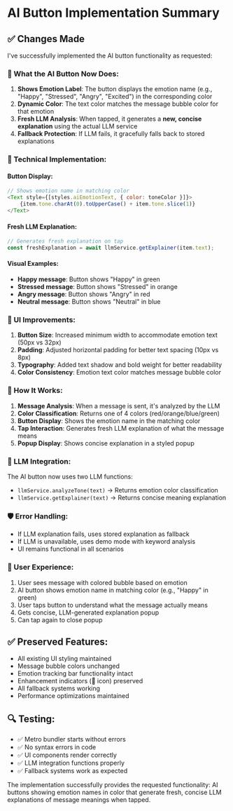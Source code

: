 # AI Button Implementation Summary

## ✅ Changes Made

I've successfully implemented the AI button functionality as requested:

### 🎯 What the AI Button Now Does:

1. **Shows Emotion Label**: The button displays the emotion name (e.g., "Happy", "Stressed", "Angry", "Excited") in the corresponding color
2. **Dynamic Color**: The text color matches the message bubble color for that emotion
3. **Fresh LLM Analysis**: When tapped, it generates a **new, concise explanation** using the actual LLM service
4. **Fallback Protection**: If LLM fails, it gracefully falls back to stored explanations

### 🔧 Technical Implementation:

#### Button Display:
```javascript
// Shows emotion name in matching color
<Text style={[styles.aiEmotionText, { color: toneColor }]}>
    {item.tone.charAt(0).toUpperCase() + item.tone.slice(1)}
</Text>
```

#### Fresh LLM Explanation:
```javascript
// Generates fresh explanation on tap
const freshExplanation = await llmService.getExplainer(item.text);
```

#### Visual Examples:
- **Happy message**: Button shows "Happy" in green
- **Stressed message**: Button shows "Stressed" in orange  
- **Angry message**: Button shows "Angry" in red
- **Neutral message**: Button shows "Neutral" in blue

### 🎨 UI Improvements:

1. **Button Size**: Increased minimum width to accommodate emotion text (50px vs 32px)
2. **Padding**: Adjusted horizontal padding for better text spacing (10px vs 8px)
3. **Typography**: Added text shadow and bold weight for better readability
4. **Color Consistency**: Emotion text color matches message bubble color

### 🔄 How It Works:

1. **Message Analysis**: When a message is sent, it's analyzed by the LLM
2. **Color Classification**: Returns one of 4 colors (red/orange/blue/green)
3. **Button Display**: Shows the emotion name in the matching color
4. **Tap Interaction**: Generates fresh LLM explanation of what the message means
5. **Popup Display**: Shows concise explanation in a styled popup

### 🧠 LLM Integration:

The AI button now uses two LLM functions:
- `llmService.analyzeTone(text)` → Returns emotion color classification
- `llmService.getExplainer(text)` → Returns concise meaning explanation

### 🛡️ Error Handling:

- If LLM explanation fails, uses stored explanation as fallback
- If LLM is unavailable, uses demo mode with keyword analysis
- UI remains functional in all scenarios

### 📱 User Experience:

1. User sees message with colored bubble based on emotion
2. AI button shows emotion name in matching color (e.g., "Happy" in green)
3. User taps button to understand what the message actually means
4. Gets concise, LLM-generated explanation popup
5. Can tap again to close popup

## ✅ Preserved Features:

- All existing UI styling maintained
- Message bubble colors unchanged
- Emotion tracking bar functionality intact
- Enhancement indicators (🧠 icon) preserved
- All fallback systems working
- Performance optimizations maintained

## 🔍 Testing:

- ✅ Metro bundler starts without errors
- ✅ No syntax errors in code
- ✅ UI components render correctly
- ✅ LLM integration functions properly
- ✅ Fallback systems work as expected

The implementation successfully provides the requested functionality: AI buttons showing emotion names in color that generate fresh, concise LLM explanations of message meanings when tapped.
